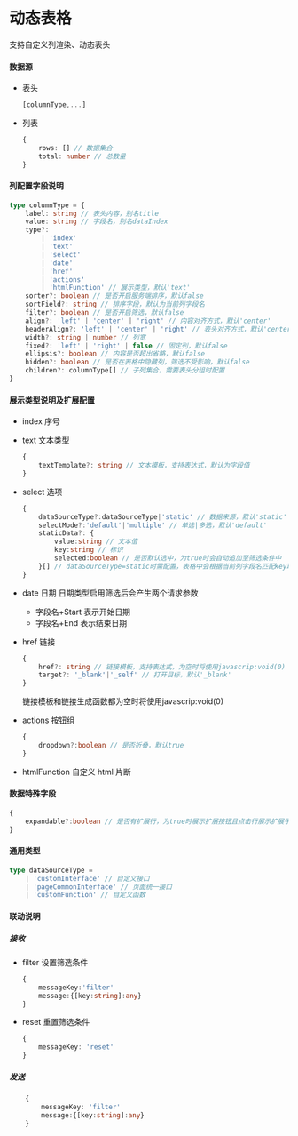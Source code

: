 # 动态表格

支持自定义列渲染、动态表头

#### 数据源

-   表头
    ```typescript
    [columnType,...]
    ```
-   列表
    ```typescript
    {
        rows: [] // 数据集合
        total: number // 总数量
    }
    ```

#### 列配置字段说明

```typescript
type columnType = {
    label: string // 表头内容，别名title
    value: string // 字段名，别名dataIndex
    type?:
        | 'index'
        | 'text'
        | 'select'
        | 'date'
        | 'href'
        | 'actions'
        | 'htmlFunction' // 展示类型，默认'text'
    sorter?: boolean // 是否开启服务端排序，默认false
    sortField?: string // 排序字段，默认为当前列字段名
    filter?: boolean // 是否开启筛选，默认false
    align?: 'left' | 'center' | 'right' // 内容对齐方式，默认'center'
    headerAlign?: 'left' | 'center' | 'right' // 表头对齐方式，默认'center'
    width?: string | number // 列宽
    fixed?: 'left' | 'right' | false // 固定列，默认false
    ellipsis?: boolean // 内容是否超出省略，默认false
    hidden?: boolean // 是否在表格中隐藏列，筛选不受影响，默认false
    children?: columnType[] // 子列集合，需要表头分组时配置
}
```

#### 展示类型说明及扩展配置

-   index 序号
-   text 文本类型
    ```typescript
    {
        textTemplate?: string // 文本模板，支持表达式，默认为字段值
    }
    ```
-   select 选项
    ```typescript
    {
        dataSourceType?:dataSourceType|'static' // 数据来源，默认'static'
        selectMode?:'default'|'multiple' // 单选|多选，默认'default'
        staticData?: {
            value:string // 文本值
            key:string // 标识
            selected:boolean // 是否默认选中，为true时会自动追加至筛选条件中
        }[] // dataSourceType=static时需配置，表格中会根据当前列字段名匹配key取值
    }
    ```
-   date 日期
    日期类型启用筛选后会产生两个请求参数
    -   字段名+Start 表示开始日期
    -   字段名+End 表示结束日期
-   href 链接
    ```typescript
    {
        href?: string // 链接模板，支持表达式，为空时将使用javascrip:void(0)
        target?: '_blank'|'_self' // 打开目标，默认'_blank'
    }
    ```
    链接模板和链接生成函数都为空时将使用javascrip:void(0)

-   actions 按钮组
    ```typescript
    {
        dropdown?:boolean // 是否折叠，默认true
    }
    ```
-   htmlFunction 自定义 html 片断

#### 数据特殊字段

```typescript
{
    expandable?:boolean // 是否有扩展行，为true时展示扩展按钮且点击行展示扩展子容器，默认false
}
```

#### 通用类型

```typescript
type dataSourceType =
    | 'customInterface' // 自定义接口
    | 'pageCommonInterface' // 页面统一接口
    | 'customFunction' // 自定义函数
```

#### 联动说明

##### 接收

-   filter 设置筛选条件
    ```typescript
    {
        messageKey:'filter'
        message:{[key:string]:any}
    }
    ```
-   reset 重置筛选条件
    ```typescript
    {
        messageKey: 'reset'
    }
    ```

##### 发送

```typescript
    {
        messageKey: 'filter'
        message:{[key:string]:any}
    }
```
